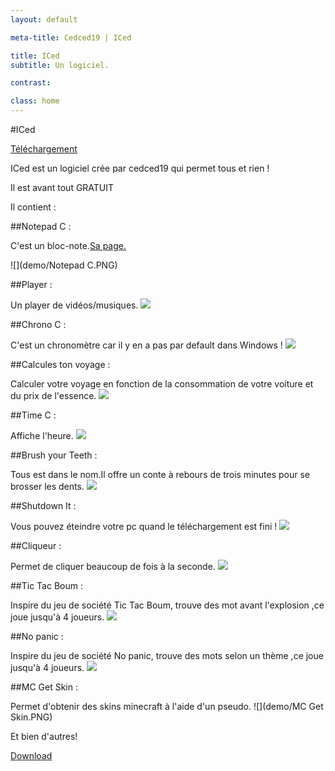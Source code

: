 ```yaml
---
layout: default

meta-title: Cedced19 | ICed

title: ICed
subtitle: Un logiciel.

contrast:

class: home
---
```

#ICed

[Téléchargement](https://raw.githubusercontent.com/cedced19/iced/master/setup/iced-setup.exe)



ICed est un logiciel crée par cedced19 qui permet tous et rien !

Il est avant tout GRATUIT


Il contient :

##Notepad C :

C'est un bloc-note.[Sa page.](http://cedced19.github.io/notepad/)

![](demo/Notepad C.PNG)

##Player :

Un player de vidéos/musiques.
![](demo/Player.png)

##Chrono C :

C'est un chronomètre car il y en a pas par default dans Windows !
![](demo/Chrono.png)

##Calcules ton voyage :

Calculer votre voyage en fonction de la consommation de votre voiture et du prix de l'essence.
![](demo/calcule.png)

##Time C :

Affiche l'heure.
![](demo/Time.png)

##Brush your Teeth :

Tous est dans le nom.Il offre un conte à rebours de trois minutes pour se brosser les dents.
![](demo/Brushyourteeth.png)

##Shutdown It :

Vous pouvez éteindre votre pc quand le téléchargement est fini !
![](demo/Shutdownit.png)

##Cliqueur :

Permet de cliquer beaucoup de fois à la seconde.
![](demo/Clic.png)

##Tic Tac Boum :

Inspire du jeu de société Tic Tac Boum, trouve des mot avant l'explosion ,ce joue jusqu'à 4 joueurs.
![](demo/Tictacboum.png)

##No panic :

Inspire du jeu de société No panic, trouve des mots selon un thème ,ce joue jusqu'à 4 joueurs.
![](demo/Nopanic.png)

##MC Get Skin :

Permet d'obtenir des skins minecraft à l'aide d'un pseudo.
![](demo/MC Get Skin.PNG)

Et bien d'autres!



[Download](https://raw.githubusercontent.com/cedced19/iced/master/setup/iced-setup.exe)
